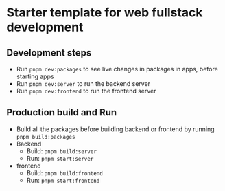 # Starter template for web fullstack development

## Development steps

- Run `pnpm dev:packages` to see live changes in packages in apps, before starting apps
- Run `pnpm dev:server` to run the backend server
- Run `pnpm dev:frontend` to run the frontend server

## Production build and Run

- Build all the packages before building backend or frontend by running `pnpm build:packages`
- Backend
  - Build: `pnpm build:server`
  - Run: `pnpm start:server`
- frontend
  - Build: `pnpm build:frontend`
  - Run: `pnpm start:frontend`
